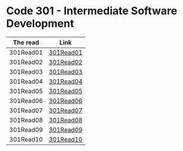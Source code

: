 # Code 301 - Intermediate Software Development


| The read | Link   |
|----------|--------|
|301Read01 | [301Read01](https://roya982.github.io/reading-notes/301Read01) |
|301Read02 | [301Read02](https://roya982.github.io/reading-notes/301Read02) |
|301Read03 | [301Read03](https://roya982.github.io/reading-notes/301Read03) |
|301Read04 | [301Read04](https://roya982.github.io/reading-notes/301Read04) |
|301Read05 | [301Read05](https://roya982.github.io/reading-notes/301Read05) |
|301Read06 | [301Read06](https://roya982.github.io/reading-notes/301Read06) |
|301Read07 | [301Read07](https://roya982.github.io/reading-notes/301Read07) |
|301Read08 | [301Read08](https://roya982.github.io/reading-notes/301Read08) |
|301Read09 | [301Read09](https://roya982.github.io/reading-notes/301Read09) |
|301Read10 | [301Read10](https://roya982.github.io/reading-notes/301Read09) |
